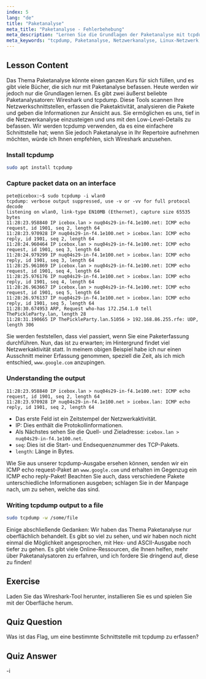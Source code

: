 ```yaml
---
index: 5
lang: "de"
title: "Paketanalyse"
meta_title: "Paketanalyse - Fehlerbehebung"
meta_description: "Lernen Sie die Grundlagen der Paketanalyse mit tcpdump. Verstehen Sie den Netzwerkverkehr, erfassen Sie Daten und interpretieren Sie die Ausgabe mit diesem anfängerfreundlichen Linux-Leitfaden."
meta_keywords: "tcpdump, Paketanalyse, Netzwerkanalyse, Linux-Netzwerk, Anfänger-Tutorial, Wireshark, Linux-Befehle, Netzwerkverkehr"
---
```


## Lesson Content

Das Thema Paketanalyse könnte einen ganzen Kurs für sich füllen, und es gibt viele Bücher, die sich nur mit Paketanalyse befassen. Heute werden wir jedoch nur die Grundlagen lernen. Es gibt zwei äußerst beliebte Paketanalysatoren: Wireshark und tcpdump. Diese Tools scannen Ihre Netzwerkschnittstellen, erfassen die Paketaktivität, analysieren die Pakete und geben die Informationen zur Ansicht aus. Sie ermöglichen es uns, tief in die Netzwerkanalyse einzusteigen und uns mit den Low-Level-Details zu befassen. Wir werden tcpdump verwenden, da es eine einfachere Schnittstelle hat; wenn Sie jedoch Paketanalyse in Ihr Repertoire aufnehmen möchten, würde ich Ihnen empfehlen, sich Wireshark anzusehen.

### Install tcpdump

```bash
sudo apt install tcpdump
```

### Capture packet data on an interface

```plaintext
pete@icebox:~$ sudo tcpdump -i wlan0
tcpdump: verbose output suppressed, use -v or -vv for full protocol decode
listening on wlan0, link-type EN10MB (Ethernet), capture size 65535 bytes
11:28:23.958840 IP icebox.lan > nuq04s29-in-f4.1e100.net: ICMP echo request, id 1901, seq 2, length 64
11:28:23.970928 IP nuq04s29-in-f4.1e100.net > icebox.lan: ICMP echo reply, id 1901, seq 2, length 64
11:28:24.960464 IP icebox.lan > nuq04s29-in-f4.1e100.net: ICMP echo request, id 1901, seq 3, length 64
11:28:24.979299 IP nuq04s29-in-f4.1e100.net > icebox.lan: ICMP echo reply, id 1901, seq 3, length 64
11:28:25.961869 IP icebox.lan > nuq04s29-in-f4.1e100.net: ICMP echo request, id 1901, seq 4, length 64
11:28:25.976176 IP nuq04s29-in-f4.1e100.net > icebox.lan: ICMP echo reply, id 1901, seq 4, length 64
11:28:26.963667 IP icebox.lan > nuq04s29-in-f4.1e100.net: ICMP echo request, id 1901, seq 5, length 64
11:28:26.976137 IP nuq04s29-in-f4.1e100.net > icebox.lan: ICMP echo reply, id 1901, seq 5, length 64
11:28:30.674953 ARP, Request who-has 172.254.1.0 tell ThePickleParty.lan, length 28
11:28:31.190665 IP ThePickleParty.lan.51056 > 192.168.86.255.rfe: UDP, length 306
```

Sie werden feststellen, dass viel passiert, wenn Sie eine Paketerfassung durchführen. Nun, das ist zu erwarten; im Hintergrund findet viel Netzwerkaktivität statt. In meinem obigen Beispiel habe ich nur einen Ausschnitt meiner Erfassung genommen, speziell die Zeit, als ich mich entschied, `www.google.com` anzupingen.

### Understanding the output

```plaintext
11:28:23.958840 IP icebox.lan > nuq04s29-in-f4.1e100.net: ICMP echo request, id 1901, seq 2, length 64
11:28:23.970928 IP nuq04s29-in-f4.1e100.net > icebox.lan: ICMP echo reply, id 1901, seq 2, length 64
```

- Das erste Feld ist ein Zeitstempel der Netzwerkaktivität.
- IP: Dies enthält die Protokollinformationen.
- Als Nächstes sehen Sie die Quell- und Zieladresse: `icebox.lan > nuq04s29-in-f4.1e100.net`.
- `seq`: Dies ist die Start- und Endsequenznummer des TCP-Pakets.
- `length`: Länge in Bytes.

Wie Sie aus unserer tcpdump-Ausgabe ersehen können, senden wir ein ICMP echo request-Paket an `www.google.com` und erhalten im Gegenzug ein ICMP echo reply-Paket! Beachten Sie auch, dass verschiedene Pakete unterschiedliche Informationen ausgeben; schlagen Sie in der Manpage nach, um zu sehen, welche das sind.

### Writing tcpdump output to a file

```bash
sudo tcpdump -w /some/file
```

Einige abschließende Gedanken: Wir haben das Thema Paketanalyse nur oberflächlich behandelt. Es gibt so viel zu sehen, und wir haben noch nicht einmal die Möglichkeit angesprochen, mit Hex- und ASCII-Ausgabe noch tiefer zu gehen. Es gibt viele Online-Ressourcen, die Ihnen helfen, mehr über Paketanalysatoren zu erfahren, und ich fordere Sie dringend auf, diese zu finden!

## Exercise

Laden Sie das Wireshark-Tool herunter, installieren Sie es und spielen Sie mit der Oberfläche herum.

## Quiz Question

Was ist das Flag, um eine bestimmte Schnittstelle mit tcpdump zu erfassen?

## Quiz Answer

-i

